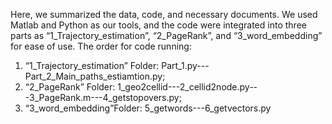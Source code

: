 Here, we summarized the data, code, and necessary documents. We used Matlab and Python as our tools, and the code were integrated into three parts as “1_Trajectory_estimation”, “2_PageRank”, and “3_word_embedding” for ease of use. 
The order for code running:
1. “1_Trajectory_estimation” Folder: Part_1.py---Part_2_Main_paths_estiamtion.py;
2. “2_PageRank” Folder: 1_geo2cellid---2_cellid2node.py---3_PageRank.m---4_getstopovers.py;
3. “3_word_embedding”Folder: 5_getwords---6_getvectors.py
